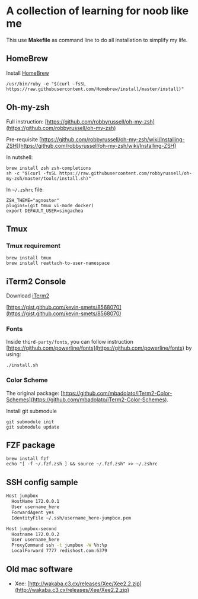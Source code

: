 # A collection of learning for noob like me
This use **Makefile** as command line to do all installation to simplify my life.

## HomeBrew

Install [HomeBrew](https://brew.sh/)

	/usr/bin/ruby -e "$(curl -fsSL https://raw.githubusercontent.com/Homebrew/install/master/install)"

## Oh-my-zsh

Full instruction: [https://github.com/robbyrussell/oh-my-zsh](https://github.com/robbyrussell/oh-my-zsh)

Pre-requisite [https://github.com/robbyrussell/oh-my-zsh/wiki/Installing-ZSH](https://github.com/robbyrussell/oh-my-zsh/wiki/Installing-ZSH)

In nutshell:

	brew install zsh zsh-completions
	sh -c "$(curl -fsSL https://raw.githubusercontent.com/robbyrussell/oh-my-zsh/master/tools/install.sh)"

In `~/.zshrc` file:

	ZSH_THEME="agnoster"
	plugins=(git tmux vi-mode docker)
	export DEFAULT_USER=singachea


## Tmux
### Tmux requirement

	brew install tmux
	brew install reattach-to-user-namespace

## iTerm2 Console

Download [iTerm2](https://www.iterm2.com/downloads.html)

[https://gist.github.com/kevin-smets/8568070](https://gist.github.com/kevin-smets/8568070)


### Fonts
Inside `third-party/fonts`, you can follow instruction [https://github.com/powerline/fonts](https://github.com/powerline/fonts) by using:

	./install.sh

### Color Scheme

The original package: [https://github.com/mbadolato/iTerm2-Color-Schemes](https://github.com/mbadolato/iTerm2-Color-Schemes).

Install git submodule

	git submodule init
	git submodule update


## FZF package

	brew install fzf
	echo "[ -f ~/.fzf.zsh ] && source ~/.fzf.zsh" >> ~/.zshrc

## SSH config sample

```bash
Host jumpbox
  HostName 172.0.0.1
  User username_here
  ForwardAgent yes
  IdentityFile ~/.ssh/username_here-jumpbox.pem

Host jumpbox-second
  Hostname 172.0.0.2
  User username_here
  ProxyCommand ssh -t jumpbox -W %h:%p
  LocalForward 7777 redishost.com:6379
```

## Old mac software
 * Xee: [http://wakaba.c3.cx/releases/Xee/Xee2.2.zip](http://wakaba.c3.cx/releases/Xee/Xee2.2.zip)
